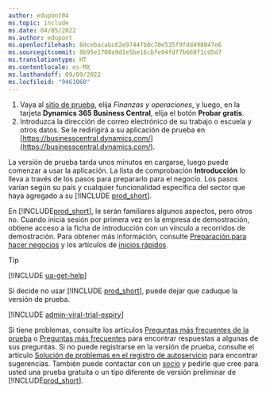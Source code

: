 ```yaml
---
author: edupont04
ms.topic: include
ms.date: 04/05/2022
ms.author: edupont
ms.openlocfilehash: 8dcebacabc62e9744fb0c70e535f9fdd498047e6
ms.sourcegitcommit: 8b95e1700a9d1e5be16cbfe94fdf7b660f1cd5d7
ms.translationtype: HT
ms.contentlocale: es-MX
ms.lasthandoff: 09/09/2022
ms.locfileid: "9461060"
---
```

1. Vaya al [sitio de prueba](https://go.microsoft.com/fwlink/?linkid=847861), elija *Finanzas y operaciones*, y luego, en la tarjeta **Dynamics 365 Business Central**, elija el botón **Probar gratis**.  
2. Introduzca la dirección de correo electrónico de su trabajo o escuela y otros datos. Se le redirigirá a su aplicación de prueba en [https://businesscentral.dynamics.com/](https://businesscentral.dynamics.com/).  

La versión de prueba tarda unos minutos en cargarse, luego puede comenzar a usar la aplicación. La lista de comprobación **Introducción** lo lleva a través de los pasos para prepararlo para el negocio. Los pasos varían según su país y cualquier funcionalidad específica del sector que haya agregado a su [!INCLUDE [prod_short](prod_short.md)].  

En [!INCLUDE[prod_short](prod_short.md)], le serán familiares algunos aspectos, pero otros no. Cuando inicia sesión por primera vez en la empresa de demostración, obtiene acceso a la ficha de introducción con un vínculo a recorridos de demostración. Para obtener más información, consulte [Preparación para hacer negocios](../ui-get-ready-business.md) y los artículos de [inicios rápidos](../quick-start-business-central.md).  

> [!TIP]
> [!INCLUDE [ua-get-help](ua-get-help.md)]

Si decide no usar [!INCLUDE [prod_short](prod_short.md)], puede dejar que caduque la versión de prueba.  

[!INCLUDE [admin-viral-trial-expiry](admin-viral-trial-expiry.md)]

Si tiene problemas, consulte los artículos [Preguntas más frecuentes de la prueba](../trial-faq.md) o [Preguntas más frecuentes](../across-faq.yml) para encontrar respuestas a algunas de sus preguntas. Si no puede registrarse en la versión de prueba, consulte el artículo [Solución de problemas en el registro de autoservicio](../ui-troubleshoot-self-signup.md) para encontrar sugerencias. También puede contactar con un [socio](/dynamics365/business-central/across-faq#how-do-i-find-a-reselling-partner) y pedirle que cree para usted una prueba gratuita o un tipo diferente de versión preliminar de [!INCLUDE[prod_short](prod_short.md)].  
